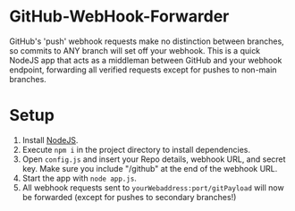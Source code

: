 # GitHub-WebHook-Forwarder
GitHub's 'push' webhook requests make no distinction between branches, so commits to ANY branch will set off your webhook. This is a quick NodeJS app that acts as a middleman between GitHub and your webhook endpoint, forwarding all verified requests except for pushes to non-main branches. 

# Setup
1. Install [NodeJS](https://nodejs.org/en/download/).
2. Execute `npm i` in the project directory to install dependencies.
3. Open `config.js` and insert your Repo details, webhook URL, and secret key. Make sure you include "/github" at the end of the webhook URL.
4. Start the app with `node app.js`.
5. All webhook requests sent to `yourWebaddress:port/gitPayload` will now be forwarded (except for pushes to secondary branches!)
